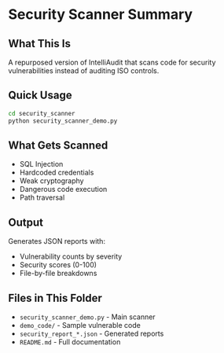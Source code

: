 # Security Scanner Summary

## What This Is

A repurposed version of IntelliAudit that scans code for security vulnerabilities instead of auditing ISO controls.

## Quick Usage

```bash
cd security_scanner
python security_scanner_demo.py
```

## What Gets Scanned

- SQL Injection
- Hardcoded credentials
- Weak cryptography
- Dangerous code execution
- Path traversal

## Output

Generates JSON reports with:
- Vulnerability counts by severity
- Security scores (0-100)
- File-by-file breakdowns

## Files in This Folder

- `security_scanner_demo.py` - Main scanner
- `demo_code/` - Sample vulnerable code
- `security_report_*.json` - Generated reports
- `README.md` - Full documentation
